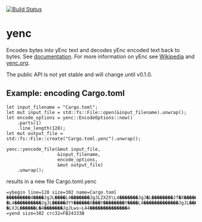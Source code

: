 [![Build Status](https://travis-ci.org/aswaving/yenc.svg?branch=master)](https://travis-ci.org/aswaving/yenc)
# yenc

Encodes bytes into yEnc text and decodes yEnc encoded text back to bytes.
See [documentation](http://docs.rs/yenc).
For more information on yEnc see [Wikipedia](https://en.wikipedia.org/wiki/YEnc) and [yenc.org](http://www.yenc.org).

The public API is not yet stable and will change until v0.1.0.

## Example: encoding Cargo.toml

```
let input_filename = "Cargo.toml";
let mut input_file = std::fs::File::open(&input_filename).unwrap();
let encode_options = yenc::EncodeOptions::new()
    .parts(1)
    .line_length(128);
let mut output_file = std::fs::File::create("Cargo.toml.yenc").unwrap();

yenc::yencode_file(&mut input_file, 
                   &input_filename, 
                   encode_options, 
                   &mut output_file)
    .unwrap();
```

results in a new file Cargo.toml.yenc

```
=ybegin line=128 size=302 name=Cargo.toml 
���������4����JgJL����L4�������JgJLZXZX\L4�������JgJ�L��������Jf�X�������j�����X���hL�4�����������JgJL��������J���J��������J����
�L4����������JgJL�����dYY������X���Y��������Y����L4�������������JgJL�����dYY����X��Y����YZXZX\Y����YL4��������JgJ�L����LVJL�����
�LVJL������L�4�������JgJLws~L44��������������4
=yend size=302 crc32=FB24333B
```

